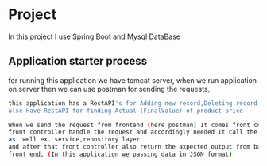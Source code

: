 # Project

In this project I use Spring Boot and Mysql DataBase

## Application starter process
for running this application we have tomcat server,
when we run application on server then we can use postman for 
sending the requests,
```bash
this application has a RestAPI's for Adding new record,Deleting record,Updating Record and
alse Have RestAPI for finding Actual (FinalValue) of product price
```
```bash
When we send the request from frontend (here postman) It comes front controller and 
front controller handle the request and accordingly needed It call the another layer
as  well ex. service,repository layer
and after that front controller also return the axpected output from backend to
front end, (In this application we passing data in JSON format)
```

